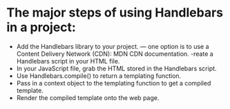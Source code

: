 # The major steps of using Handlebars in a project:

- Add the Handlebars library to your project. — one option is to use a Content Delivery Network (CDN): MDN CDN documentation.
 -reate a Handlebars script in your HTML file.
- In your JavaScript file, grab the HTML stored in the Handlebars script.
- Use Handlebars.compile() to return a templating function.
- Pass in a context object to the templating function to get a compiled template.
- Render the compiled template onto the web page.